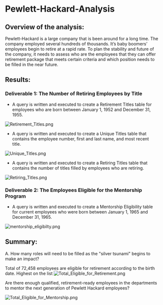 # Pewlett-Hackard-Analysis

## Overview of the analysis:

Pewlett-Hackard is a large company that is been around for a long time. The company employed several hundreds of thousands. It’s baby boomers’ employees begin to retire at a rapid rate. To plan the stability and future of the company, it needs to assess who are the employees that they can offer retirement package that meets certain criteria and which position needs to be filled in the near future.    

## Results:

### Deliverable 1: The Number of Retiring Employees by Title

- A query is written and executed to create a Retirement Titles table for employees who are born between January 1, 1952 and December 31, 1955.

![Retirement_Titles.png](https://github.com/OPahunang/Pewlett-Hackard-Analysis/blob/main/Resources/Retirement_Titles.png)


- A query is written and executed to create a Unique Titles table that contains the employee number, first and last name, and most recent title.

![Unique_Titles.png](https://github.com/OPahunang/Pewlett-Hackard-Analysis/blob/main/Resources/Unique_Titles.png)


- A query is written and executed to create a Retiring Titles table that contains the number of titles filled by employees who are retiring.

![Retiring_Titles.png](https://github.com/OPahunang/Pewlett-Hackard-Analysis/blob/main/Resources/Retiring_Titles.png)



### Deliverable 2: The Employees Eligible for the Mentorship Program

- A query is written and executed to create a Mentorship Eligibility table for current employees who were born between January 1, 1965 and December 31, 1965.

![mentorship_eligibilty.png](https://github.com/OPahunang/Pewlett-Hackard-Analysis/blob/main/Resources/mentorship_eligibilty.png)



## Summary:

A. How many roles will need to be filled as the "silver tsunami" begins to make an impact?

  Total of 72,458 employees are eligible for retirement according to the birth date. Highest on the list 
![Total_Eligible_for_Retirement.png](https://github.com/OPahunang/Pewlett-Hackard-Analysis/blob/main/Resources/Total_Eligible_for_Retirement.png)


Are there enough qualified, retirement-ready employees in the departments to mentor the next generation of Pewlett Hackard employees?

![Total_Eligible_for_Mentorship.png](https://github.com/OPahunang/Pewlett-Hackard-Analysis/blob/main/Resources/Total_Eligible_for_Mentorship.png)

